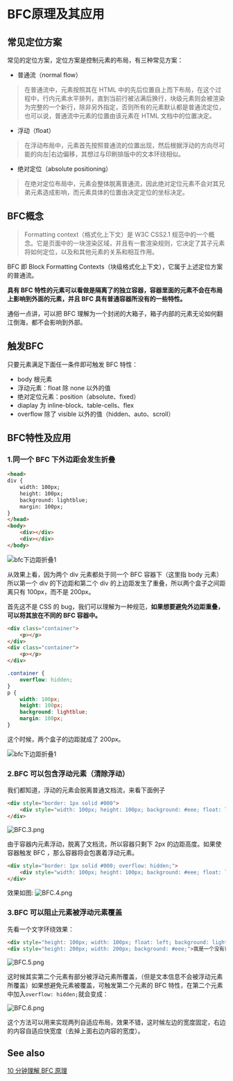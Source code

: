 # BFC原理及其应用

## 常见定位方案

常见的定位方案，定位方案是控制元素的布局，有三种常见方案：
- 普通流（normal flow）
> 在普通流中，元素按照其在 HTML 中的先后位置自上而下布局，在这个过程中，行内元素水平排列，直到当前行被沾满后换行，块级元素则会被渲染为完整的一个新行，除非另外指定，否则所有的元素默认都是普通流定位，也可以说，普通流中元素的位置由该元素在 HTML 文档中的位置决定。

- 浮动（float）
> 在浮动布局中，元素首先按照普通流的位置出现，然后根据浮动的方向尽可能的向左|右边偏移，其想过与印刷排版中的文本环绕相似。

- 绝对定位（absolute positioning）
> 在绝对定位布局中，元素会整体脱离普通流，因此绝对定位元素不会对其兄弟元素造成影响，而元素具体的位置由决定定位的坐标决定。

## BFC概念

> Formatting context（格式化上下文）是 W3C CSS2.1 规范中的一个概念。它是页面中的一块渲染区域，并且有一套渲染规则，它决定了其子元素将如何定位，以及和其他元素的关系和相互作用。

BFC 即 Block Formatting Contexts（块级格式化上下文），它属于上述定位方案的普通流。

**具有 BFC 特性的元素可以看做是隔离了的独立容器，容器里面的元素不会在布局上影响到外面的元素，并且 BFC 具有普通容器所没有的一些特性。**

通俗一点讲，可以把 BFC 理解为一个封闭的大箱子，箱子内部的元素无论如何翻江倒海，都不会影响到外部。

## 触发BFC

只要元素满足下面任一条件即可触发 BFC 特性：
- body 根元素
- 浮动元素：float 除 none 以外的值
- 绝对定位元素：position（absolute、fixed）
- diaplay 为 inline-block、table-cells、flex
- overflow 除了 visible 以外的值（hidden、auto、scroll）

## BFC特性及应用

### 1.同一个 BFC 下外边距会发生折叠

```html
<head>
div {
    width: 100px;
    height: 100px;
    background: lightblue;
    margin: 100px;
}
</head>
<body>
    <div></div>
    <div></div>
</body>
```

![bfc下边距折叠1](../images/css/BFC.1.png)

从效果上看，因为两个 div 元素都处于同一个 BFC 容器下（这里指 body 元素）所以第一个 div 的下边距和第二个 div 的上边距发生了重叠，所以两个盒子之间距离只有 100px，而不是 200px。

首先这不是 CSS 的 bug，我们可以理解为一种规范，**如果想要避免外边距重叠，可以将其放在不同的 BFC 容器中。**

```html
<div class="container">
    <p></p>
</div>
<div class="container">
    <p></p>
</div>
```
```css
.container {
    overflow: hidden;
}
p {
    width: 100px;
    height: 100px;
    background: lightblue;
    margin: 100px;
}
```

这个时候，两个盒子的边距就成了 200px。

![bfc下边距折叠1](../images/css/BFC.2.png)

### 2.BFC 可以包含浮动元素（清除浮动）

我们都知道，浮动的元素会脱离普通文档流，来看下面例子

```html
<div style="border: 1px solid #000">
    <div style="width: 100px; height: 100px; background: #eee; float: left;"></div>
</div>
```

![BFC.3.png](../images/css/BFC.3.png)

由于容器内元素浮动，脱离了文档流，所以容器只剩下 2px 的边距高度。如果使容器触发 BFC ，那么容器将会包裹着浮动元素。

```html
<div style="border: 1px solid #000; overflow: hidden;">
    <div style="width: 100px; height: 100px; background: #eee; float: left;"></div>
</div>
```

效果如图:
![BFC.4.png](../images/css/BFC.4.png)

### 3.BFC 可以阻止元素被浮动元素覆盖

先看一个文字环绕效果：
```html
<div style="height: 100px; width: 100px; float: left; background: lightblue;">我是一个左浮动元素</div>
<div style="height: 200px; width: 200px; background: #eee;">我是一个没有设置浮动，也没有触发 BFC 的元素。我是一个没有设置浮动，也没有触发 BFC 的元素。我是一个没有设置浮动，也没有触发 BFC 的元素</div>
```

![BFC.5.png](../images/css/BFC.5.png)

这时候其实第二个元素有部分被浮动元素所覆盖，（但是文本信息不会被浮动元素所覆盖）如果想避免元素被覆盖，可触发第二个元素的 BFC 特性，在第二个元素中加入`overflow: hidden;`就会变成：

![BFC.6.png](../images/css/BFC.6.png)

这个方法可以用来实现两列自适应布局，效果不错，这时候左边的宽度固定，右边的内容自适应快宽度（去掉上面右边内容的宽度）。

## See also

[10 分钟理解 BFC 原理](https://zhuanlan.zhihu.com/p/25321647)